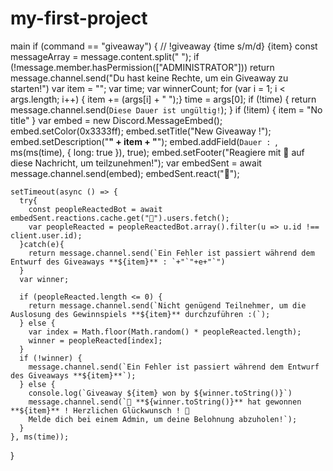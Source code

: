# my-first-project

main if (command == "giveaway") 
{ // !giveaway {time s/m/d} {item}
    const messageArray = message.content.split(" ");
    if (!message.member.hasPermission(["ADMINISTRATOR"])) return message.channel.send("Du hast keine Rechte, um ein Giveaway zu starten!")
    var item = "";
    var time;
    var winnerCount;
    for (var i = 1; i < args.length; i++) {
      item += (args[i] + " ");}
    time = args[0];
    if (!time) {
      return message.channel.send(`Diese Dauer ist ungültig!`);
    }
    if (!item) {
      item = "No title"
    }
    var embed = new Discord.MessageEmbed();
    embed.setColor(0x3333ff);
    embed.setTitle("New Giveaway !");
    embed.setDescription("**" + item + "**");
    embed.addField(`Dauer : `, ms(ms(time), {
      long: true
    }), true);
    embed.setFooter("Reagiere mit 🎉  auf diese Nachricht, um teilzunehmen!");
    var embedSent = await message.channel.send(embed);
    embedSent.react("🎉");

    setTimeout(async () => {
      try{
        const peopleReactedBot = await embedSent.reactions.cache.get("🎉").users.fetch();
        var peopleReacted = peopleReactedBot.array().filter(u => u.id !== client.user.id);
      }catch(e){
        return message.channel.send(`Ein Fehler ist passiert während dem Entwurf des Giveaways **${item}** : `+"`"+e+"`")
      }
      var winner;

      if (peopleReacted.length <= 0) {
        return message.channel.send(`Nicht genügend Teilnehmer, um die Auslosung des Gewinnspiels **${item}** durchzuführen :(`);
      } else {
        var index = Math.floor(Math.random() * peopleReacted.length);
        winner = peopleReacted[index];
      }
      if (!winner) {
        message.channel.send(`Ein Fehler ist passiert während dem Entwurf des Giveaways **${item}**`);
      } else {
        console.log(`Giveaway ${item} won by ${winner.toString()}`)
        message.channel.send(`🎉 **${winner.toString()}** hat gewonnen **${item}** ! Herzlichen Glückwunsch ! 🎉 
        Melde dich bei einem Admin, um deine Belohnung abzuholen!`);
      }
    }, ms(time));
}
